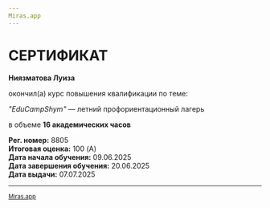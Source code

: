 ```yaml
---
Miras.app
---
```


# СЕРТИФИКАТ

**Ниязматова Луиза**  

окончил(а) курс повышения квалификации по теме:

*"EduCampShym"* — летний профориентационный лагерь  

в объеме **16 академических часов**

**Рег. номер:** 8805  
**Итоговая оценка:** 100 (A)  
**Дата начала обучения:** 09.06.2025  
**Дата завершения обучения:** 20.06.2025  
**Дата выдачи:** 07.07.2025

---

<small>[Miras.app](https://miras.app)</small>
